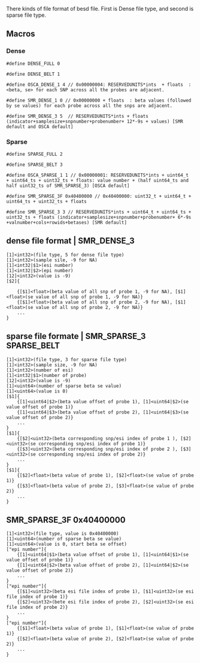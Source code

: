 There kinds of file format of besd file. First is Dense file type, and second is sparse file type.
## Macros
### Dense
`#define DENSE_FULL 0`

`#define DENSE_BELT 1`

`#define OSCA_DENSE_1 4 // 0x00000004: RESERVEDUNITS*ints  + floats  :  <beta, se> for each SNP across all the probes are adjacent.`

`#define SMR_DENSE_1 0 // 0x00000000 + floats  : beta values (followed by se values) for each probe across all the snps are adjacent.`

`#define SMR_DENSE_3 5  // RESERVEDUNITS*ints + floats (indicator+samplesize+snpnumber+probenumber+ 12*-9s + values) [SMR default and OSCA default]`

### Sparse
`#define SPARSE_FULL 2`

`#define SPARSE_BELT 3`

`#define OSCA_SPARSE_1 1 // 0x00000001: RESERVEDUNITS*ints + uint64_t  + uint64_ts + uint32_ts + floats: value number + (half uint64_ts and half uint32_ts of SMR_SPARSE_3) [OSCA default]`

`#define SMR_SPARSE_3F 0x40400000 // 0x40400000: uint32_t + uint64_t + uint64_ts + uint32_ts + floats`

`#define SMR_SPARSE_3 3 // RESERVEDUNITS*ints + uint64_t + uint64_ts + uint32_ts + floats (indicator+samplesize+snpnumber+probenumber+ 6*-9s +valnumber+cols+rowids+betases) [SMR default]`


## dense file format | SMR_DENSE_3
    [1]<int32>(file type, 5 for dense file type)
    [1]<int32>(sample sile, -9 for NA)
    [1]<int32|$1>(esi number)
    [1]<int32|$2>(epi number)
    [12]<int32>(value is -9)
    [$2]{
        
        {[$1]<float>(beta value of all snp of probe 1, -9 for NA), [$1]<float>(se value of all snp of probe 1, -9 for NA)}
        {[$1]<float>(beta value of all snp of probe 2, -9 for NA), [$1]<float>(se value of all snp of probe 2, -9 for NA)}
        ...
    }


## sparse file formate | SMR_SPARSE_3 SPARSE_BELT
    [1]<int32>(file type, 3 for sparse file type)  
    [1]<int32>(sample size, -9 for NA)  
    [1]<int32>(number of esi)  
    [1]<int32|$1>(number of probe)  
    [12]<int32>(value is -9)  
    [1]<uint64>(number of sparse beta se value)  
    [1]<uint64>(value is 0)  
    [$1]{  
        {[1]<uint64|$2>(beta value offset of probe 1), [1]<uint64|$2>(se value offset of probe 1)}  
        {[1]<uint64|$3>(beta value offset of probe 2), [1]<uint64|$3>(se value offset of probe 2)}  
        ...  
    }
    [$1]{  
        {[$2]<uint32>(beta corresponding snp/esi index of probe 1 ), [$2]<uint32>(se corresponding snp/esi index of probe 1)}  
        {[$3]<uint32>(beta corresponding snp/esi index of probe 2 ), [$3]<uint32>(se corresponding snp/esi index of probe 2)}  
        ...  
    }  
    [$1]{  
        {[$2]<float>(beta value of probe 1), [$2]<float>(se value of probe 1)}  
        {[$3]<float>(beta value of probe 2), [$3]<float>(se value of probe 2)}  
        ...  
    } 

## SMR_SPARSE_3F 0x40400000
    [1]<int32>(file type, value is 0x40400000)
    [1]<uint64>(number of sparse beta se value)
    [1]<uint64>(value is 0, start beta se offset)
    ["epi number"]{
        {[1]<uint64|$1>(beta value offset of probe 1), [1]<uint64|$1>(se value offset of probe 1)}
        {[1]<uint64|$2>(beta value offset of probe 2), [1]<uint64|$2>(se value offset of probe 2)}
        ...
    }
    ["epi number"]{
        {[$1]<uint32>(beta esi file index of probe 1), [$1]<uint32>(se esi file index of probe 1)}
        {[$2]<uint32>(bete esi file index of probe 2), [$2]<uint32>(se esi file index of probe 2)}
        ...
    }
    ["epi number"]{
        {[$1]<float>(beta value of probe 1), [$1]<float>(se value of probe 1)}
        {[$2]<float>(beta value of probe 2), [$2]<float>(se value of probe 2)}
        ...
    }


